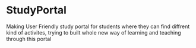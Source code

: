 # StudyPortal
Making User Friendly study portal for students 
where they can find diffrent kind of activites, 
trying to built whole new way of learning and teaching through this portal
